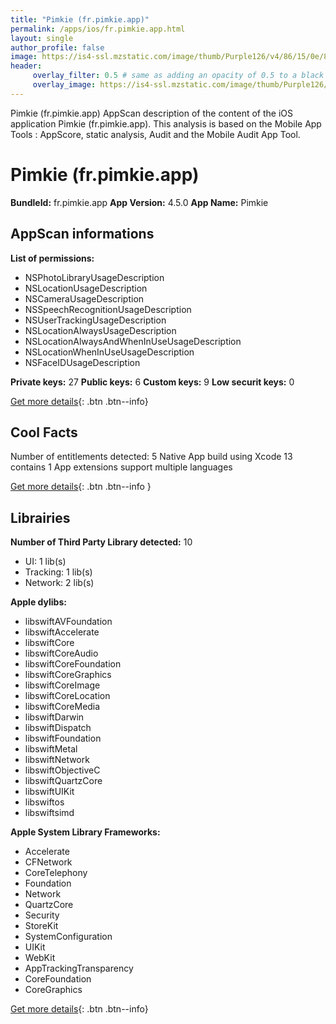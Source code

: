 ```yaml
---
title: "Pimkie (fr.pimkie.app)"
permalink: /apps/ios/fr.pimkie.app.html
layout: single
author_profile: false
image: https://is4-ssl.mzstatic.com/image/thumb/Purple126/v4/86/15/0e/86150e4c-5398-fbd0-fea2-89342298b18e/AppIcon-0-0-1x_U007emarketing-0-0-0-7-0-0-sRGB-0-0-0-GLES2_U002c0-512MB-85-220-0-0.png/512x512bb.jpg
header: 
     overlay_filter: 0.5 # same as adding an opacity of 0.5 to a black background
     overlay_image: https://is4-ssl.mzstatic.com/image/thumb/Purple126/v4/86/15/0e/86150e4c-5398-fbd0-fea2-89342298b18e/AppIcon-0-0-1x_U007emarketing-0-0-0-7-0-0-sRGB-0-0-0-GLES2_U002c0-512MB-85-220-0-0.png/512x512bb.jpg
---
```

Pimkie (fr.pimkie.app) AppScan description of the content of the iOS application Pimkie (fr.pimkie.app). This analysis is based on the Mobile App Tools : AppScore, static analysis, Audit and the Mobile Audit App Tool.

# Pimkie (fr.pimkie.app)

**BundleId:** fr.pimkie.app
**App Version:** 4.5.0
**App Name:** Pimkie


## AppScan informations 

**List of permissions:** 
- NSPhotoLibraryUsageDescription
- NSLocationUsageDescription
- NSCameraUsageDescription
- NSSpeechRecognitionUsageDescription
- NSUserTrackingUsageDescription
- NSLocationAlwaysUsageDescription
- NSLocationAlwaysAndWhenInUseUsageDescription
- NSLocationWhenInUseUsageDescription
- NSFaceIDUsageDescription
  
  
**Private keys:** 27
**Public keys:** 6
**Custom keys:** 9
**Low securit keys:** 0
  
[Get more details](/pricing.html){: .btn .btn--info}

## Cool Facts

Number of entitlements detected: 5
Native App
build using Xcode 13
contains 1 App extensions
support multiple languages
  
[Get more details](/pricing.html){: .btn .btn--info }

## Librairies 
**Number of Third Party Library detected:** 10
- UI: 1 lib(s)
- Tracking: 1 lib(s)
- Network: 2 lib(s)


**Apple dylibs:**
- libswiftAVFoundation
- libswiftAccelerate
- libswiftCore
- libswiftCoreAudio
- libswiftCoreFoundation
- libswiftCoreGraphics
- libswiftCoreImage
- libswiftCoreLocation
- libswiftCoreMedia
- libswiftDarwin
- libswiftDispatch
- libswiftFoundation
- libswiftMetal
- libswiftNetwork
- libswiftObjectiveC
- libswiftQuartzCore
- libswiftUIKit
- libswiftos
- libswiftsimd


**Apple System Library Frameworks:**
- Accelerate
- CFNetwork
- CoreTelephony
- Foundation
- Network
- QuartzCore
- Security
- StoreKit
- SystemConfiguration
- UIKit
- WebKit
- AppTrackingTransparency
- CoreFoundation
- CoreGraphics


  
[Get more details](/pricing.html){: .btn .btn--info}

